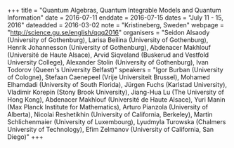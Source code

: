 +++
title = "Quantum Algebras, Quantum Integrable Models and Quantum Information"
date = 2016-07-11
enddate = 2016-07-15
dates = "July 11 - 15, 2016"
dateadded = 2016-03-02
note = "Kristineberg, Sweden"
webpage = "http://science.gu.se/english/qqq2016"
organisers = "Seidon Alsaody (University of Gothenburg), Larisa Beilina (University of Gothenburg), Henrik Johannesson (University of Gothenburg), Abdenacer Makhlouf (Université de Haute Alsace), Arvid Siqveland (Buskerud and Vestfold University College), Alexander Stolin (University of Gothenburg), Ivan Todorov (Queen's University Belfast)"
speakers = "Igor Burban (University of Cologne), Stefaan Caenepeel (Vrije Universiteit Brussel), Mohamed Elhamdadi (University of South Florida), Jürgen Fuchs (Karlstad University), Vladimir Korepin (Stony Brook University), Jiang-Hua Lu (The University of Hong Kong), Abdenacer Makhlouf (Université de Haute Alsace), Yuri Manin (Max Planck Institute for Mathematics), Arturo Pianzola (University of Alberta), Nicolai Reshetikhin (University of California, Berkeley), Martin Schlichenmaier (University of Luxembourg), Lyudmyla Turowska (Chalmers University of Technology), Efim Zelmanov (University of California, San Diego)"
+++
